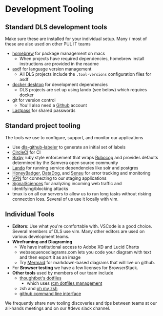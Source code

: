 # Development Tooling

## Standard DLS development tools
Make sure these are installed for your individual setup. Many / most of these are also used on other PUL IT teams

* [homebrew](https://brew.sh/) for package management on macs
  * When projects have required dependencies, homebrew install instructions are provided in the readme
* [asdf](https://asdf-vm.com/) for language version management
  * All DLS projects include the `.tool-versions` configuration files for asdf
* [docker desktop](https://www.docker.com/products/docker-desktop/) for development dependencies
  * DLS projects are set up using lando (see below) which requires docker
* git for version control
  * You'll also need a [Github](https://github.com/pulibrary) account
* [Lastpass](https://informationsecurity.princeton.edu/LastPass) for shared passwords

## Standard project tooling

The tools we use to configure, support, and monitor our applications

* Use [dls-github-labeler](https://github.com/pulibrary/dls-github-labeler) to generate an initial set of labels
* [CircleCI](https://circleci.com/gh/pulibrary) for CI
* [Bixby](https://github.com/samvera-labs/bixby) ruby style enforcement that wraps [Rubocop](https://github.com/bbatsov/rubocop) and provides defaults determined by the Samvera open source community
* [Lando](https://lando.dev/) for running service dependencies like solr and postgres
* [HoneyBadger](https://www.honeybadger.io/), [DataDog](https://app.datadoghq.com/), and [Sensu](https://lib-monitor.princeton.edu/dashboard) for error tracking and monitoring
* [VPN](https://princeton.service-now.com/snap?sys_id=6023&id=kb_article) for connecting to our staging applications
* [SignalSciences](https://dashboard.signalsciences.net/) for analyzing incoming web traffic and identifying/blocking attacks
* tmux is on all our servers to allow us to run long tasks without risking
  connection loss. Several of us use it locally with vim.

## Individual Tools

* __Editors__: Use what you're comfortable with. VSCode is a good choice. Several members of DLS use vim. Many other editors are used on various development teams.
* __Wireframing and Diagraming__
  * We have institutional access to Adobe XD and Lucid Charts
  * websequencediagrams.com lets you code your diagram with text and then export
    it as an image
  * Try [Mermaid](https://github.blog/2022-02-14-include-diagrams-markdown-files-mermaid/) for markdown-based diagrams that will live on github.
* For __Browser testing__ we have a few licenses for BrowserStack.
* __Other tools__ used by members of our team include
  * [thoughtbot's dotfiles](https://github.com/thoughtbot/dotfiles)
    * which uses [rcm dotfiles management](https://github.com/thoughtbot/rcm)
  * zsh and [oh my zsh](https://ohmyz.sh/)
  * [github command line interface](https://github.com/cli/cli)

We frequently share new tooling discoveries and tips between teams at our all-hands
meetings and on our #devs slack channel.
